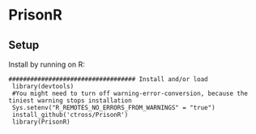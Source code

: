 PrisonR
========

Setup
------
Install by running on R:
```{r}
################################### Install and/or load
 library(devtools)
 #You might need to turn off warning-error-conversion, because the tiniest warning stops installation
 Sys.setenv("R_REMOTES_NO_ERRORS_FROM_WARNINGS" = "true")
 install_github('ctross/PrisonR')
 library(PrisonR)
```


